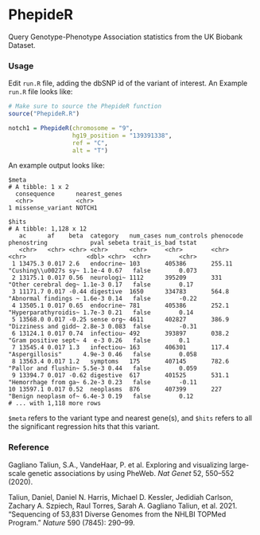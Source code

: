 # PhepideR
Query Genotype-Phenotype Association statistics from the UK Biobank Dataset.



### Usage

Edit ```run.R``` file, adding the dbSNP id of the variant of interest. An Example ```run.R``` file looks like:

```R
# Make sure to source the PhepideR function
source("PhepideR.R")

notch1 = PhepideR(chromosome = "9",
                  hg19_position = "139391338",
                  ref = "C",
                  alt = "T")
```



An example output looks like:

```text
$meta
# A tibble: 1 x 2
  consequence      nearest_genes
  <chr>            <chr>        
1 missense_variant NOTCH1       

$hits
# A tibble: 1,128 x 12
   ac      af    beta  category   num_cases num_controls phenocode phenostring            pval sebeta trait_is_bad tstat
   <chr>   <chr> <chr> <chr>      <chr>     <chr>        <chr>     <chr>                 <dbl> <chr>  <chr>        <chr>
 1 13475.3 0.017 2.6   endocrine~ 103       405386       255.11    "Cushing\\u0027s sy~ 1.1e-4 0.67   false        0.073
 2 13175.1 0.017 0.56  neurologi~ 1112      395209       331       "Other cerebral deg~ 1.1e-3 0.17   false        0.17 
 3 11171.7 0.017 -0.44 digestive  1650      334783       564.8     "Abnormal findings ~ 1.6e-3 0.14   false        -0.22
 4 13505.1 0.017 0.65  endocrine~ 781       405386       252.1     "Hyperparathyroidis~ 1.7e-3 0.21   false        0.14 
 5 13568.0 0.017 -0.25 sense org~ 4611      402827       386.9     "Dizziness and gidd~ 2.8e-3 0.083  false        -0.31
 6 13124.1 0.017 0.74  infectiou~ 492       393897       038.2     "Gram positive sept~ 4  e-3 0.26   false        0.1  
 7 13545.4 0.017 1.3   infectiou~ 163       406301       117.4     "Aspergillosis"      4.9e-3 0.46   false        0.058
 8 13563.4 0.017 1.2   symptoms   175       407145       782.6     "Pallor and flushin~ 5.5e-3 0.44   false        0.059
 9 13394.7 0.017 -0.62 digestive  617       401525       531.1     "Hemorrhage from ga~ 6.2e-3 0.23   false        -0.11
10 13597.1 0.017 0.52  neoplasms  876       407399       227       "Benign neoplasm of~ 6.4e-3 0.19   false        0.12 
# ... with 1,118 more rows
```

```$meta``` refers to the variant type and nearest gene(s), and ```$hits``` refers to all the significant regression hits that this variant.



### Reference

Gagliano Taliun, S.A., VandeHaar, P. et al. Exploring and visualizing large-scale genetic associations by using PheWeb. *Nat Genet* 52, 550–552 (2020).

Taliun, Daniel, Daniel N. Harris, Michael D. Kessler, Jedidiah Carlson, Zachary A. Szpiech, Raul Torres, Sarah A. Gagliano Taliun, et al. 2021. “Sequencing of 53,831 Diverse Genomes from the NHLBI TOPMed Program.” *Nature* 590 (7845): 290–99.









